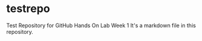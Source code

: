 # testrepo
Test Repository for GitHub Hands On Lab Week 1
It's a markdown file in this repository. 
